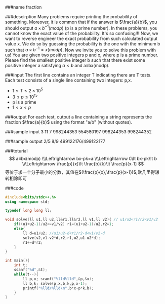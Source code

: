 
###name
fraction

###descirption
Many problems require printing the probability of something. Moreover, it is common that if the answer is $\frac{a}{b}$, you should output $a×b^{−1}(modp)$ (p is a prime number). In these problems, you cannot know the exact value of the probability. It's so confusing!!! Now, we want to reverse engineer the exact probability from such calculated output value x. We do so by guessing the probability is the one with the minimum b such that $a×b^{−1}=x(modp)$. Now we invite you to solve this problem with us!
You are given two positive integers p and x, where p is a prime number.
Please find the smallest positive integer b such that there exist some positive integer a satisfying $a\lt b$ and a≡bx(modp).

<!---more-->

###input
The first line contains an integer T indicating there are T tests. Each test consists of a single line containing two integers: p,x.
* $1≤T≤2×10^5$
* $3≤p≤10^{15}$
* p is a prime
* $1\lt x\lt p$

###output
For each test, output a line containing a string represents the fraction $\frac{a}{b}$ using the format "a/b" (without quotes).

###sample input
3
11 7
998244353 554580197
998244353 998244352

###sample output
2/5
8/9
499122176/499122177

###toturial
$$
a≡bx(modp) 
\\\Leftrightarrow bx-pk=a
\\\Leftrightarrow 0\lt bx-pk\lt b
\\\Leftrightarrow \frac{p}{x}\lt \frac{b}{k}\lt \frac{p}{x-1}
$$
等价于求一个分子最小的分数，其值在$(\frac{p}{x},\frac{p}{x-1})$,欧几里得辗转相除即可

###code
```cpp
#include<bits/stdc++.h>
using namespace std;

typedef long long ll;

void solve(ll u1,ll u2,ll&r1,ll&r2,ll v1,ll v2){ // u1/u2<r1/r2<v1/v2
    if((u1+u2-1)/u2<=v1/v2) r1=(u1+u2-1)/u2,r2=1;
    else{
        ll d=u1/u2; //u1/u2-d<r1/r2-d<v1/v2-d
        solve(v2,v1-v2*d,r2,r1,u2,u1-u2*d);
        r1+=d*r2;
    }
}

int main(){
    int t;
    scanf("%d",&t);
    while(t--){
        ll p,x; scanf("%lld%lld",&p,&x);
        ll b,k; solve(p,x,b,k,p,x-1);
        printf("%lld/%lld\n",b*x-p*k,b);
    }
}
```








